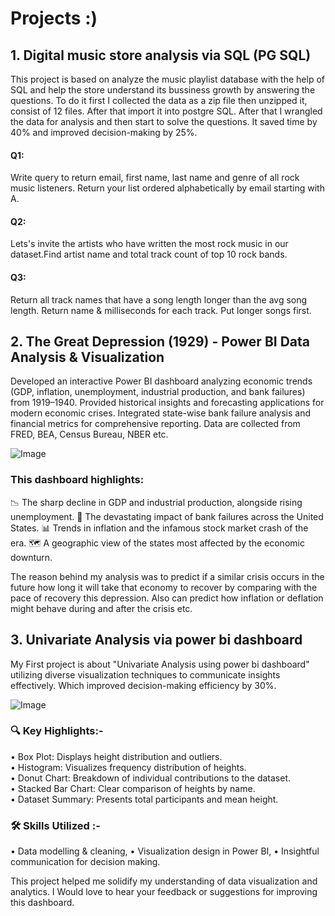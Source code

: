 # Projects :)

## 1. Digital music store analysis via SQL (PG SQL)

This project is based on analyze the music playlist database with the help of SQL and help the store understand its bussiness growth by answering the questions.
To do it first I collected the data as a zip file then unzipped it, consist of 12 files. After that import it into postgre SQL. After that I wrangled the data for analysis and then start to solve the questions. It saved time by 40% and improved decision-making by 25%.

#### Q1:
Write query to return email, first name, last name and genre of all rock music listeners. Return your list ordered alphabetically by email starting with A.
#### Q2: 
Lets's invite the artists who have written the most rock music in our dataset.Find artist name and total track count of top 10 rock bands.
#### Q3:
Return all track names that have a song length longer than the avg song length. Return name & milliseconds for each track. Put longer songs first.


## 2.  The Great Depression (1929) - Power BI Data Analysis & Visualization

Developed an interactive Power BI dashboard analyzing economic trends (GDP, inflation, unemployment, industrial production, and bank failures) from 1919–1940. Provided historical insights and forecasting applications for modern economic crises. Integrated state-wise bank failure analysis and financial metrics for comprehensive reporting. Data are collected from FRED, BEA, Census Bureau, NBER etc.

![Image](https://github.com/user-attachments/assets/705d4b04-3331-43a9-8ada-f53cf905d50d)

### This dashboard highlights:
📉 The sharp decline in GDP and industrial production, alongside rising unemployment.
🏦 The devastating impact of bank failures across the United States.
📊 Trends in inflation and the infamous stock market crash of the era.
🗺️ A geographic view of the states most affected by the economic downturn.

The reason behind my analysis was to predict if a similar crisis occurs in the future how long it will take that economy to recover by comparing with the pace of recovery this depression. Also can predict how inflation or deflation might behave during and after the crisis etc.



## 3. Univariate Analysis via power bi dashboard 

My First project is about "Univariate Analysis using power bi dashboard" utilizing diverse visualization techniques to communicate insights effectively. Which improved decision-making efficiency by 30%.

![Image](https://github.com/user-attachments/assets/0383687e-316a-4200-9b2b-7944e7c3a72d)

 ### 🔍 Key Highlights:- 
• Box Plot: Displays height distribution and outliers.  
• Histogram: Visualizes frequency distribution of heights.  
• Donut Chart: Breakdown of individual contributions to the dataset.  
• Stacked Bar Chart: Clear comparison of heights by name.  
• Dataset Summary: Presents total participants and mean height.  

 ### 🛠 Skills Utilized :- 
• Data modelling & cleaning,
• Visualization design in Power BI,
• Insightful communication for decision making.

This project helped me solidify my understanding of data visualization and analytics. I Would love to hear your feedback or suggestions for improving this dashboard.







   
